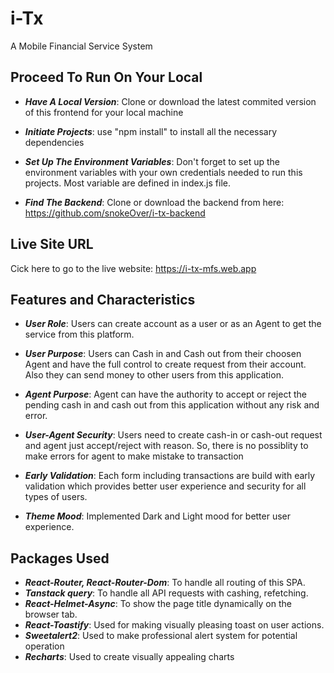 <h1>i-Tx</h1>
<p>A Mobile Financial Service System</p>

<h2>Proceed To Run On Your Local</h2>

- **_Have A Local Version_**: Clone or download the latest commited version of this frontend for your local machine

- **_Initiate Projects_**: use "npm install" to install all the necessary dependencies

- **_Set Up The Environment Variables_**: Don't forget to set up the environment variables with your own credentials needed to run this projects. Most variable are defined in index.js file.

- **_Find The Backend_**: Clone or download the backend from here: https://github.com/snokeOver/i-tx-backend

<h2>Live Site URL</h2>
<p>Cick here to go to the live website: <a href="https://i-tx-mfs.web.app">https://i-tx-mfs.web.app</a></p>

<h2>Features and Characteristics</h2>

- **_User Role_**: Users can create account as a user or as an Agent to get the service from this platform.
- **_User Purpose_**: Users can Cash in and Cash out from their choosen Agent and have the full control to create request from their account. Also they can send money to other users from this application.

- **_Agent Purpose_**: Agent can have the authority to accept or reject the pending cash in and cash out from this application without any risk and error.

- **_User-Agent Security_**: Users need to create cash-in or cash-out request and agent just accept/reject with reason. So, there is no possiblity to make errors for agent to make mistake to transaction

- **_Early Validation_**: Each form including transactions are build with early validation which provides better user experience and security for all types of users.

- **_Theme Mood_**: Implemented Dark and Light mood for better user experience.

<h2>Packages Used</h2>

- **_React-Router, React-Router-Dom_**: To handle all routing of this SPA.
- **_Tanstack query_**: To handle all API requests with cashing, refetching.
- **_React-Helmet-Async_**: To show the page title dynamically on the browser tab.
- **_React-Toastify_**: Used for making visually pleasing toast on user actions.
- **_Sweetalert2_**: Used to make professional alert system for potential operation
- **_Recharts_**: Used to create visually appealing charts
